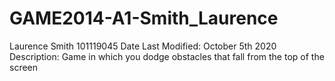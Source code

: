 # GAME2014-A1-Smith_Laurence
Laurence Smith
101119045
Date Last Modified: 
October 5th 2020
Description:
Game in which you dodge obstacles that fall from the top of the screen
